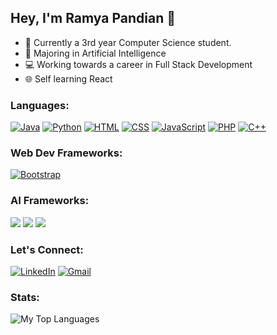 ## Hey, I'm Ramya Pandian 👋

- 📃 Currently a 3rd year Computer Science student.
- 🧠 Majoring in Artificial Intelligence
- 💻 Working towards a career in Full Stack Development
- 🌐 Self learning React

### Languages:
<a href=#><img alt="Java" src = "https://img.shields.io/badge/Java-ED8B00?style=for-the-badge&logo=java&logoColor=white"></a>
<a href=#><img alt="Python" src = "https://img.shields.io/badge/Python-3776AB?style=for-the-badge&logo=python&logoColor=white"></a>
<a href=#><img alt="HTML" src = "https://img.shields.io/badge/HTML-239120?style=for-the-badge&logo=html5&logoColor=white"></a>
<a href=#><img alt="CSS" src = "https://img.shields.io/badge/CSS-239120?&style=for-the-badge&logo=css3&logoColor=white"></a>
<a href=#><img alt="JavaScript" src = "https://img.shields.io/badge/JavaScript-323330?style=for-the-badge&logo=javascript&logoColor=F7DF1E"></a>
<a href=#><img alt="PHP" src = "https://img.shields.io/badge/PHP-777BB4?style=for-the-badge&logo=php&logoColor=white"></a>
<a href=#><img alt="C++" src = "https://img.shields.io/badge/C++-00000F?style=for-the-badge&logo=cplusplus&logoColor=white"></a>

### Web Dev Frameworks:
<a href=#><img alt="Bootstrap" src="https://img.shields.io/badge/bootstrap%20-%23563D7C.svg?&style=for-the-badge&logo=bootstrap&logoColor=white"></a>

### AI Frameworks:
<a href=#><img src="https://img.shields.io/badge/scikit_learn-F7931E?style=for-the-badge&logo=scikit-learn&logoColor=white"></a>
<a href=#><img src="https://img.shields.io/badge/Numpy-777BB4?style=for-the-badge&logo=numpy&logoColor=white"></a>
<a href=#><img src="https://img.shields.io/badge/Pandas-2C2D72?style=for-the-badge&logo=pandas&logoColor=white"></a>

### Let's Connect:
<a href="https://www.linkedin.com/in/ramya-pandian"><img alt="LinkedIn" src="https://img.shields.io/badge/LinkedIn-0077B5?style=for-the-badge&logo=linkedin&logoColor=white"/></a>
<a href = "mailto:ramyapandian1220@gmail.com"><img alt="Gmail" src="https://img.shields.io/badge/Gmail-D14836?style=for-the-badge&logo=gmail&logoColor=white" /></a>

### Stats:
<img align="left" alt="My Top Languages" src="https://github-readme-stats.vercel.app/api/top-langs/?username=ramya2000p&theme=radical&hide=Hack"/>

<!---
ramya2000p/ramya2000p is a ✨ special ✨ repository because its `README.md` (this file) appears on your GitHub profile.
You can click the Preview link to take a look at your changes.
--->
